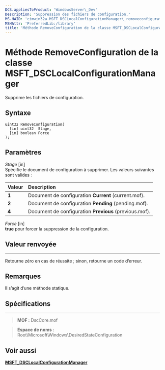 ```yaml
---
DCS.appliesToProduct: 'WindowsServer\_Dev'
Description: 'Suppression des fichiers de configuration.'
MS-HAID: 'cimwin32a.MSFT_DSCLocalConfigurationManager\_removeconfiguration'
MSHAttr: 'PreferredLib:/library'
title: 'Méthode RemoveConfiguration de la classe MSFT_DSCLocalConfigurationManager'
---
```


# Méthode RemoveConfiguration de la classe MSFT_DSCLocalConfigurationManager

Supprime les fichiers de configuration.

Syntaxe
------

```mof
uint32 RemoveConfiguration(
  [in] uint32  Stage,
  [in] boolean Force
);
```

Paramètres
----------

*Stage* \[in\]  
Spécifie le document de configuration à supprimer. Les valeurs suivantes sont valides :

|Valeur |Description |
|:--- |:---|
|**1** | Document de configuration **Current** (current.mof). |
|**2** | Document de configuration **Pending** (pending.mof).  |
|**4** | Document de configuration **Previous** (previous.mof). |

*Force* \[in\]  
**true** pour forcer la suppression de la configuration.

## Valeur renvoyée
------------

Retourne zéro en cas de réussite ; sinon, retourne un code d’erreur.

## Remarques

Il s’agit d’une méthode statique.

## Spécifications
------------
>**MOF :** DscCore.mof

>**Espace de noms** : Root\Microsoft\Windows\DesiredStateConfiguration


## Voir aussi


[**MSFT_DSCLocalConfigurationManager**](msft-dsclocalconfigurationmanager.md)


 

 





<!--HONumber=Apr16_HO2-->


